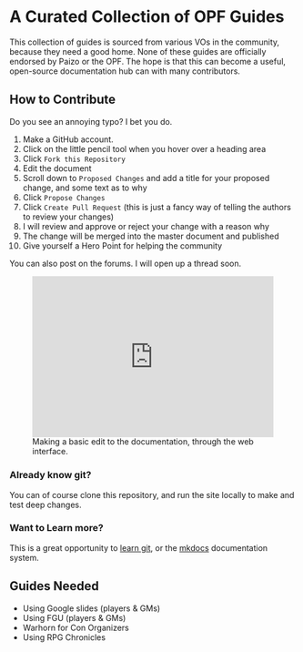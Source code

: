 # A Curated Collection of OPF Guides

This collection of guides is sourced from various VOs in the community, because they need a good home. None of these guides are officially endorsed by Paizo or the OPF. The hope is that this can become a useful, open-source documentation hub can with many contributors. 

## How to Contribute

Do you see an annoying typo? I bet you do. 

1. Make a GitHub account.
1. Click on the little pencil tool when you hover over a heading area
1. Click `Fork this Repository`
1. Edit the document
1. Scroll down to `Proposed Changes` and add a title for your proposed change, and some text as to why
1. Click `Propose Changes`
1. Click `Create Pull Request` (this is just a fancy way of telling the authors to review your changes)
1. I will review and approve or reject your change with a reason why
1. The change will be merged into the master document and published
1. Give yourself a Hero Point for helping the community

You can also post on the forums. I will open up a thread soon. 

<figure>
<div style='position:relative; padding-bottom:calc(56.25% + 44px)'><iframe src='https://gfycat.com/ifr/HeartfeltCheerfulHeifer?autoplay=0' frameborder='0' scrolling='no' width='100%' height='100%' style='position:absolute;top:0;left:0;' allowfullscreen></iframe></div>
<figcaption>Making a basic edit to the documentation, through the web interface.</figcaption>
</figure>

### Already know git? 

You can of course clone this repository, and run the site locally to make and test deep changes. 

### Want to Learn more?

This is a great opportunity to [learn git](https://lab.github.com/githubtraining/introduction-to-github), or the [mkdocs](https://www.mkdocs.org) documentation system. 

## Guides Needed
- Using Google slides (players & GMs)
- Using FGU (players & GMs)
- Warhorn for Con Organizers 
- Using RPG Chronicles

